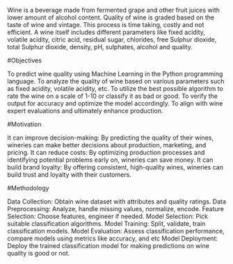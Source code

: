 Wine is a beverage made from fermented grape and other fruit juices with lower amount of alcohol content. 
Quality of wine is graded based on the taste of wine and vintage. This process is time taking, costly and not efficient. 
A wine itself includes different parameters like fixed acidity, volatile acidity, citric acid, residual sugar, chlorides, free Sulphur dioxide, total Sulphur dioxide, density, pH, sulphates, alcohol and quality.
 
#Objectives

To predict wine quality using Machine Learning in the Python programming language.
To analyze the quality of wine based on various parameters such as fixed acidity, volatile acidity, etc.
To utilize the best possible algorithm to rate the wine on a scale of 1-10 or classify it as bad or good.
To verify the output for accuracy and optimize the model accordingly.
To align with wine expert evaluations and ultimately enhance production.

#Motivation

It can improve decision-making: By predicting the quality of their wines, wineries can make better decisions about production, marketing, and pricing.
It can reduce costs: By optimizing production processes and identifying potential problems early on, wineries can save money.
It can build brand loyalty: By offering consistent, high-quality wines, wineries can build trust and loyalty with their customers.

#Methodology

Data Collection: Obtain wine dataset with attributes and quality ratings.
Data Preprocessing: Analyze, handle missing values, normalize, encode.
Feature Selection: Choose features, engineer if needed.
Model Selection: Pick suitable classification algorithms.
Model Training: Split, validate, train classification models.
Model Evaluation: Assess classification performance, compare models using metrics like accuracy, and etc
Model Deployment: Deploy the trained classification model for making predictions on  wine quality is good or not.
